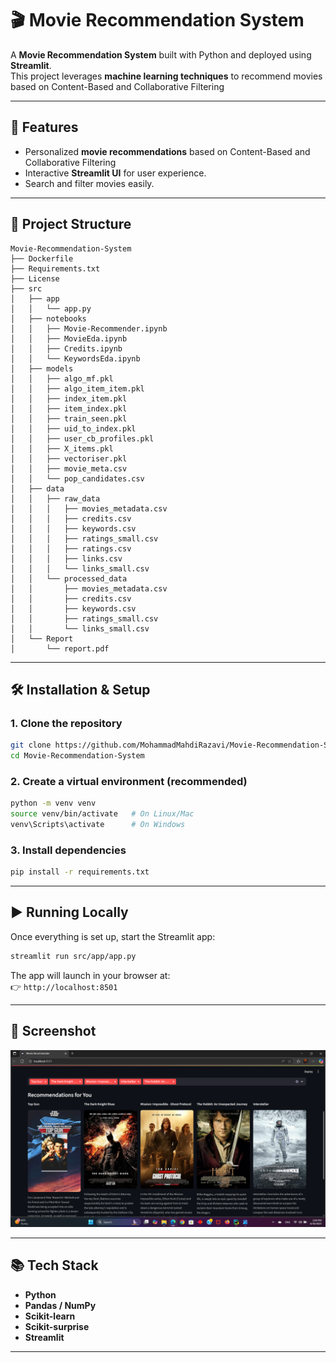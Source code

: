 # 🎬 Movie Recommendation System

A **Movie Recommendation System** built with Python and deployed using **Streamlit**.  
This project leverages **machine learning techniques** to recommend movies based on Content-Based and Collaborative Filtering

---

## 🚀 Features

- Personalized **movie recommendations** based on Content-Based and Collaborative Filtering 
- Interactive **Streamlit UI** for user experience.  
- Search and filter movies easily.

---

## 📂 Project Structure

```
Movie-Recommendation-System
├── Dockerfile
├── Requirements.txt
├── License
├── src
│   ├── app
│   │   └── app.py
│   ├── notebooks
│   │   ├── Movie-Recommender.ipynb
│   │   ├── MovieEda.ipynb
│   │   ├── Credits.ipynb
│   │   └── KeywordsEda.ipynb
│   ├── models
│   │   ├── algo_mf.pkl
│   │   ├── algo_item_item.pkl
│   │   ├── index_item.pkl
│   │   ├── item_index.pkl
│   │   ├── train_seen.pkl
│   │   ├── uid_to_index.pkl
│   │   ├── user_cb_profiles.pkl
│   │   ├── X_items.pkl
│   │   ├── vectoriser.pkl
│   │   ├── movie_meta.csv
│   │   └── pop_candidates.csv
│   ├── data
│   │   ├── raw_data
│   │   │   ├── movies_metadata.csv
│   │   │   ├── credits.csv
│   │   │   ├── keywords.csv
│   │   │   ├── ratings_small.csv
│   │   │   ├── ratings.csv
│   │   │   ├── links.csv
│   │   │   └── links_small.csv
│   │   └── processed_data
│   │       ├── movies_metadata.csv
│   │       ├── credits.csv
│   │       ├── keywords.csv
│   │       ├── ratings_small.csv
│   │       └── links_small.csv
│   └── Report
│       └── report.pdf

```

---

## 🛠️ Installation & Setup

### 1. Clone the repository
```bash
git clone https://github.com/MohammadMahdiRazavi/Movie-Recommendation-System.git
cd Movie-Recommendation-System
```

### 2. Create a virtual environment (recommended)
```bash
python -m venv venv
source venv/bin/activate   # On Linux/Mac
venv\Scripts\activate      # On Windows
```

### 3. Install dependencies
```bash
pip install -r requirements.txt
```

---

## ▶️ Running Locally

Once everything is set up, start the Streamlit app:

```bash
streamlit run src/app/app.py
```

The app will launch in your browser at:  
👉 `http://localhost:8501`

---

## 📸 Screenshot

<p align="center">
  <img src="src/report/27.png" >
</p>

---

## 📚 Tech Stack

- **Python**  
- **Pandas / NumPy**  
- **Scikit-learn** 
- **Scikit-surprise**
- **Streamlit**   

---



